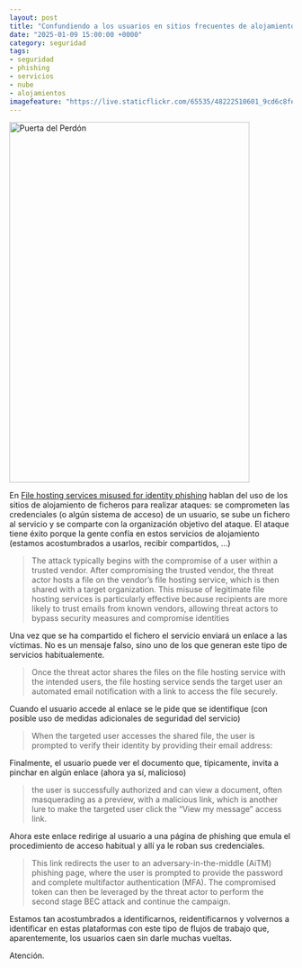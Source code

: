 ```yaml
---
layout: post
title: "Confundiendo a los usuarios en sitios frecuentes de alojamiento de información"
date: "2025-01-09 15:00:00 +0000"
category: seguridad
tags:
- seguridad
- phishing
- servicios
- nube
- alojamientos
imagefeature: "https://live.staticflickr.com/65535/48222510601_9cd6c8fe2c_z.jpg"
---
```

<a data-flickr-embed="true" href="https://www.flickr.com/photos/fernand0/48222510601/in/photolist-SUv93m-24rd3T6-24rd49g-2e7RF8G-2f3D3T4-2gtfYmz-2gyJfDL-2hfQ4cw-2hxQfGx-2idYLKA-2jaqkz3-2kx71fT-2kFMYS4-2kMYwwu-2kMYX5U-2kUTtTy-2kWjdDB-2mdfYKq-2mdfYLN-2nffsJm-2prRLHM-2pEwCSo-2pEwCU2-2pK3CZt-2pMN8kU-s2ioZC-s2rqsc-BFN6y9-CA8oFN-Ev3AE3-EYwm9m-FgzRAP-FqF26E-G3FS1y-G5ZudM-PRRmtw-PUBziP-QbmpPJ-Qe9Vc6-QEpmoz-RpkB9A-RsTxQi-RBPJCT-RRmD2H-RVQmnq-SEtYKH-T2HibJ-T6mt6a-24h9dgM-e5L8WT" title="Puerta del Perdón"><img src="https://live.staticflickr.com/65535/48222510601_9cd6c8fe2c_z.jpg" width="427" height="640" alt="Puerta del Perdón"/></a><script async src="//embedr.flickr.com/assets/client-code.js" charset="utf-8"></script>

En [File hosting services misused for identity phishing](https://www.microsoft.com/en-us/security/blog/2024/10/08/file-hosting-services-misused-for-identity-phishing/) hablan del uso de los sitios de alojamiento de ficheros para realizar ataques: se comprometen las credenciales (o algún sistema de acceso) de un usuario, se sube un fichero al servicio y se comparte con la organización objetivo del ataque. El ataque tiene éxito porque la gente confía en estos servicios de alojamiento (estamos acostumbrados a usarlos, recibir compartidos, ...)

> The attack typically begins with the compromise of a user within a trusted vendor. After compromising the trusted vendor, the threat actor hosts a file on the vendor’s file hosting service, which is then shared with a target organization. This misuse of legitimate file hosting services is particularly effective because recipients are more likely to trust emails from known vendors, allowing threat actors to bypass security measures and compromise identities

Una vez que se ha compartido el fichero el servicio enviará un enlace a las víctimas. No es un mensaje falso, sino uno de los que generan este tipo de servicios habitualemente.

> Once the threat actor shares the files on the file hosting service with the intended users, the file hosting service sends the target user an automated email notification with a link to access the file securely.

Cuando el usuario accede al enlace se le pide que se identifique (con posible uso de medidas adicionales de seguridad del servicio)

> When the targeted user accesses the shared file, the user is prompted to verify their identity by providing their email address:

Finalmente, el usuario puede ver el documento que, típicamente, invita a pinchar en algún enlace (ahora ya sí, malicioso)

> the user is successfully authorized and can view a document, often masquerading as a preview, with a malicious link, which is another lure to make the targeted user click the “View my message” access link.

Ahora este enlace redirige al usuario a una página de phishing que emula el procedimiento de acceso habitual y allí ya le roban sus credenciales.

> This link redirects the user to an adversary-in-the-middle (AiTM) phishing page, where the user is prompted to provide the password and complete multifactor authentication (MFA). The compromised token can then be leveraged by the threat actor to perform the second stage BEC attack and continue the campaign.

Estamos tan acostumbrados a identificarnos, reidentificarnos y volvernos a identificar en estas plataformas con este tipo de flujos de trabajo que, aparentemente, los usuarios caen sin darle muchas vueltas.

Atención.
